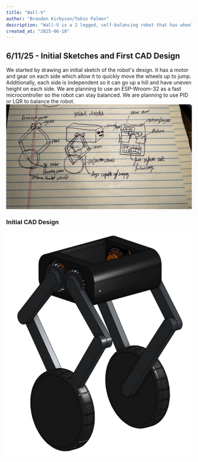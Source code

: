 ```yaml
---
title: "Wall-V"
author: "Brandon Kirbyson/Tobin Palmer"
description: "Wall-V is a 2 legged, self-balancing robot that has wheels and can jump."
created_at: "2025-06-10"
---
```


## 6/11/25 - Initial Sketches and First CAD Design

We started by drawing an initial sketch of the robot's design. It has a motor and gear on each side which allow it to quickly move the wheels up to jump. Additionally, each side is independent so it can go up a hill and have uneven height on each side. We are planning to use an ESP-Wroom-32 as a fast microcontroller so the robot can stay balanced. We are planning to use PID or LQR to balance the robot.
![alt text](./imgs/IMG_2759.jpeg)

### Initial CAD Design

![alt text](./imgs/1.png)
